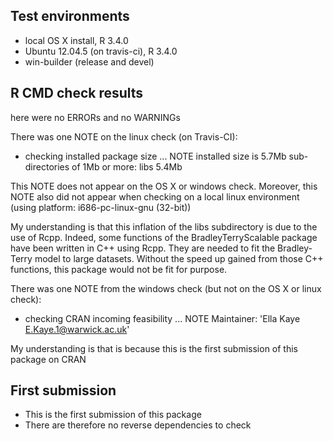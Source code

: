 ## Test environments
* local OS X install, R 3.4.0
* Ubuntu 12.04.5 (on travis-ci), R 3.4.0
* win-builder (release and devel)

## R CMD check results
here were no ERRORs and no WARNINGs

There was one NOTE on the linux check (on Travis-CI):

* checking installed package size ... NOTE
  installed size is  5.7Mb
  sub-directories of 1Mb or more:
    libs   5.4Mb

This NOTE does not appear on the OS X or windows check. 
Moreover, this NOTE also did not appear when checking on a local linux environment (using platform: i686-pc-linux-gnu (32-bit))

My understanding is that this inflation of the libs subdirectory is due to the use of Rcpp. Indeed, some functions of the BradleyTerryScalable package have been written in C++ using Rcpp. They are needed to fit the Bradley-Terry model to large datasets. Without the speed up gained from those C++ functions, this package would not be fit for purpose.


There was one NOTE from the windows check (but not on the OS X or linux check): 

* checking CRAN incoming feasibility ... NOTE
Maintainer: 'Ella Kaye <E.Kaye.1@warwick.ac.uk>'

My understanding is that is because this is the first submission of this package on CRAN

## First submission
* This is the first submission of this package 
* There are therefore no reverse dependencies to check
